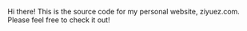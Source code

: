 Hi there! This is the source code for my personal website, ziyuez.com. Please feel free to check it out!
